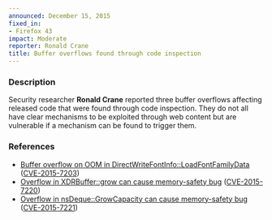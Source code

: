 ```yaml
---
announced: December 15, 2015
fixed_in:
- Firefox 43
impact: Moderate
reporter: Ronald Crane
title: Buffer overflows found through code inspection
---
```


<h3>Description</h3>

<p>Security researcher <strong>Ronald Crane</strong> reported three buffer overflows
affecting released code that were found through code inspection. They do not all have
clear mechanisms to be exploited through web content but are vulnerable if a mechanism can
be found to trigger them.</p>

<h3>References</h3>

<ul>
  <li><a href="https://bugzilla.mozilla.org/show_bug.cgi?id=1201183">
       Buffer overflow on OOM in DirectWriteFontInfo::LoadFontFamilyData</a>
(<a href="http://cve.mitre.org/cgi-bin/cvename.cgi?name=CVE-2015-7203"
class="ex-ref">CVE-2015-7203</a>)</li>
  <li><a href="https://bugzilla.mozilla.org/show_bug.cgi?id=1178033">
       Overflow in XDRBuffer::grow can cause memory-safety bug</a>
(<a href="http://cve.mitre.org/cgi-bin/cvename.cgi?name=CVE-2015-7220"
class="ex-ref">CVE-2015-7220</a>)</li>
  <li><a href="https://bugzilla.mozilla.org/show_bug.cgi?id=1199400">
       Overflow in nsDeque::GrowCapacity can cause memory-safety bug</a>
(<a href="http://cve.mitre.org/cgi-bin/cvename.cgi?name=CVE-2015-7221"
class="ex-ref">CVE-2015-7221</a>)</li>
</ul>

